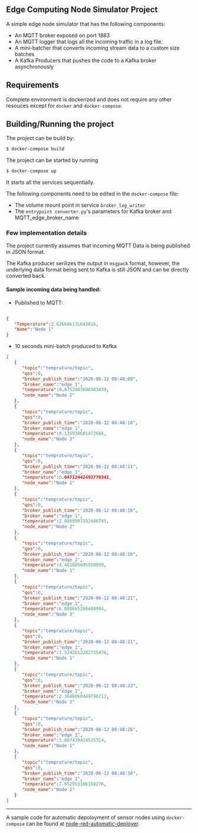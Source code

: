 ## Edge Computing Node Simulator Project

A simple edge node simulator that has the following components:

* An MQTT broker exposed on port 1883
* An MQTT logger that logs all the incoming traffic in a log file.
* A mini-batcher that converts incoming stream data to a custom size batches
* A Kafka Producers that pushes the code to a Kafka broker asynchronously

## Requirements

Complete environment is dockerized and does not require any other resouces except for `docker` and `docker-compose`.

## Building/Running the project

The project can be build by:

```bash
$ docker-compose build
```

The project can be started by running

```bash
$ docker-compose up
```
It starts all the services sequentially. 

The following components need to be edited in the `docker-compose` file:
* The volume mount point in service `broker_log_writer`
* The `entrypoint converter.py`'s parameters for Kafka broker and MQTT_edge_broker_name

### Few implementation details
The project currently assumes that incoming MQTT Data is being published in JSON format.

The Kafka producer serilizes the output in `msgpack` format, however, the underlying data format being sent to Kafka is still JSON and can be directly converted back.

#### Sample incoming data being handled:

* Published to MQTT:
```json

{
   "Temperature":2.626686131843816,
   "Name":"Node 1"
}
```

* 10 seconds mini-batch produced to Kafka

```json
[
   {
      "topic":"temprature/topic",
      "qos":0,
      "broker_publish_time":"2020-06-12 08:48:09",
      "broker_name":"edge_1",
      "temperature":0.8752983696943439,
      "node_name":"Node 2"
   },
   {
      "topic":"temprature/topic",
      "qos":0,
      "broker_publish_time":"2020-06-12 08:48:10",
      "broker_name":"edge_1",
      "temperature":9.135930601472666,
      "node_name":"Node 3"
   },
   {
      "topic":"temprature/topic",
      "qos":0,
      "broker_publish_time":"2020-06-12 08:48:11",
      "broker_name":"edge_1",
      "temperature":0.04712442493770341,
      "node_name":"Node 1"
   },
   {
      "topic":"temprature/topic",
      "qos":0,
      "broker_publish_time":"2020-06-12 08:48:16",
      "broker_name":"edge_1",
      "temperature":2.0889507192486745,
      "node_name":"Node 2"
   },
   {
      "topic":"temprature/topic",
      "qos":0,
      "broker_publish_time":"2020-06-12 08:48:16",
      "broker_name":"edge_1",
      "temperature":4.461685695550899,
      "node_name":"Node 1"
   },
   {
      "topic":"temprature/topic",
      "qos":0,
      "broker_publish_time":"2020-06-12 08:48:21",
      "broker_name":"edge_1",
      "temperature":6.088665260400994,
      "node_name":"Node 3"
   },
   {
      "topic":"temprature/topic",
      "qos":0,
      "broker_publish_time":"2020-06-12 08:48:21",
      "broker_name":"edge_1",
      "temperature":1.5242612282725476,
      "node_name":"Node 1"
   },
   {
      "topic":"temprature/topic",
      "qos":0,
      "broker_publish_time":"2020-06-12 08:48:23",
      "broker_name":"edge_1",
      "temperature":2.3646060449796713,
      "node_name":"Node 2"
   },
   {
      "topic":"temprature/topic",
      "qos":0,
      "broker_publish_time":"2020-06-12 08:48:26",
      "broker_name":"edge_1",
      "temperature":3.867439414535314,
      "node_name":"Node 1"
   },
   {
      "topic":"temprature/topic",
      "qos":0,
      "broker_publish_time":"2020-06-12 08:48:30",
      "broker_name":"edge_1",
      "temperature":7.952953106158276,
      "node_name":"Node 2"
   }
]
```
---
A sample code for automatic depoloyment of sensor nodes using `docker-compose` can be found at [node-red-automatic-deployer](https://github.com/rohitshubham/node-red-automatic-deployer).